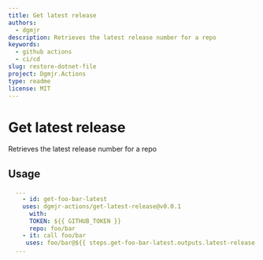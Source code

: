 ```yaml
---
title: Get latest release
authors:
  - dgmjr
description: Retrieves the latest release number for a repo
keywords:
  - github actions
  - ci/cd
slug: restore-dotnet-file
project: Dgmjr.Actions
type: readme
license: MIT
---
```

# Get latest release
Retrieves the latest release number for a repo
## Usage
```yaml
  ...
    - id: get-foo-bar-latest
    uses: dgmjr-actions/get-latest-release@v0.0.1
      with: 
      TOKEN: ${{ GITHUB_TOKEN }}
      repo: foo/bar
    - it: call foo/bar
     uses: foo/bar@${{ steps.get-foo-bar-latest.outputs.latest-release }}
  ...
```
